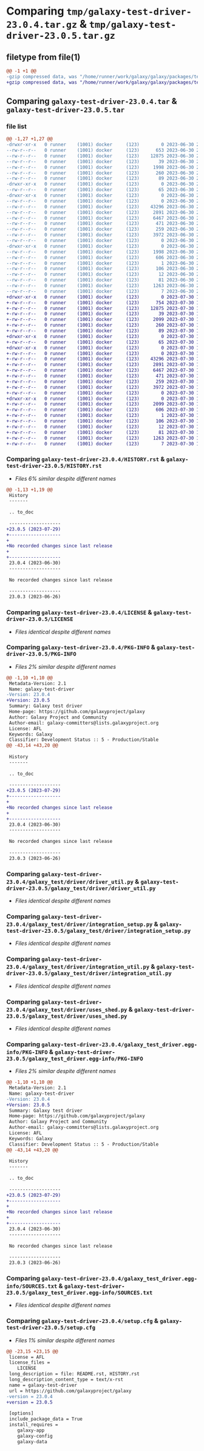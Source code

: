 # Comparing `tmp/galaxy-test-driver-23.0.4.tar.gz` & `tmp/galaxy-test-driver-23.0.5.tar.gz`

## filetype from file(1)

```diff
@@ -1 +1 @@
-gzip compressed data, was "/home/runner/work/galaxy/galaxy/packages/test_driver/dist/.tmp-in3wz613/galaxy-test-driver-23.0.4.tar", last modified: Fri Jun 30 22:10:15 2023, max compression
+gzip compressed data, was "/home/runner/work/galaxy/galaxy/packages/test_driver/dist/.tmp-sosc9ywv/galaxy-test-driver-23.0.5.tar", last modified: Sun Jul 30 10:56:42 2023, max compression
```

## Comparing `galaxy-test-driver-23.0.4.tar` & `galaxy-test-driver-23.0.5.tar`

### file list

```diff
@@ -1,27 +1,27 @@
-drwxr-xr-x   0 runner    (1001) docker     (123)        0 2023-06-30 22:10:15.000000 galaxy-test-driver-23.0.4/
--rw-r--r--   0 runner    (1001) docker     (123)      653 2023-06-30 22:00:50.000000 galaxy-test-driver-23.0.4/HISTORY.rst
--rw-r--r--   0 runner    (1001) docker     (123)    12875 2023-06-30 22:00:49.000000 galaxy-test-driver-23.0.4/LICENSE
--rw-r--r--   0 runner    (1001) docker     (123)       39 2023-06-30 22:00:50.000000 galaxy-test-driver-23.0.4/MANIFEST.in
--rw-r--r--   0 runner    (1001) docker     (123)     1998 2023-06-30 22:10:15.000000 galaxy-test-driver-23.0.4/PKG-INFO
--rw-r--r--   0 runner    (1001) docker     (123)      260 2023-06-30 22:00:50.000000 galaxy-test-driver-23.0.4/README.rst
--rw-r--r--   0 runner    (1001) docker     (123)       89 2023-06-30 22:00:50.000000 galaxy-test-driver-23.0.4/dev-requirements.txt
-drwxr-xr-x   0 runner    (1001) docker     (123)        0 2023-06-30 22:10:15.000000 galaxy-test-driver-23.0.4/galaxy_test/
--rw-r--r--   0 runner    (1001) docker     (123)       65 2023-06-30 22:00:50.000000 galaxy-test-driver-23.0.4/galaxy_test/__init__.py
-drwxr-xr-x   0 runner    (1001) docker     (123)        0 2023-06-30 22:10:15.000000 galaxy-test-driver-23.0.4/galaxy_test/driver/
--rw-r--r--   0 runner    (1001) docker     (123)        0 2023-06-30 22:00:50.000000 galaxy-test-driver-23.0.4/galaxy_test/driver/__init__.py
--rw-r--r--   0 runner    (1001) docker     (123)    43296 2023-06-30 22:00:50.000000 galaxy-test-driver-23.0.4/galaxy_test/driver/driver_util.py
--rw-r--r--   0 runner    (1001) docker     (123)     2891 2023-06-30 22:00:50.000000 galaxy-test-driver-23.0.4/galaxy_test/driver/integration_setup.py
--rw-r--r--   0 runner    (1001) docker     (123)     6467 2023-06-30 22:00:50.000000 galaxy-test-driver-23.0.4/galaxy_test/driver/integration_util.py
--rw-r--r--   0 runner    (1001) docker     (123)      471 2023-06-30 22:00:50.000000 galaxy-test-driver-23.0.4/galaxy_test/driver/test_logging.py
--rw-r--r--   0 runner    (1001) docker     (123)      259 2023-06-30 22:00:50.000000 galaxy-test-driver-23.0.4/galaxy_test/driver/testcase.py
--rw-r--r--   0 runner    (1001) docker     (123)     3972 2023-06-30 22:00:50.000000 galaxy-test-driver-23.0.4/galaxy_test/driver/uses_shed.py
--rw-r--r--   0 runner    (1001) docker     (123)        0 2023-06-30 22:00:50.000000 galaxy-test-driver-23.0.4/galaxy_test/py.typed
-drwxr-xr-x   0 runner    (1001) docker     (123)        0 2023-06-30 22:10:15.000000 galaxy-test-driver-23.0.4/galaxy_test_driver.egg-info/
--rw-r--r--   0 runner    (1001) docker     (123)     1998 2023-06-30 22:10:15.000000 galaxy-test-driver-23.0.4/galaxy_test_driver.egg-info/PKG-INFO
--rw-r--r--   0 runner    (1001) docker     (123)      606 2023-06-30 22:10:15.000000 galaxy-test-driver-23.0.4/galaxy_test_driver.egg-info/SOURCES.txt
--rw-r--r--   0 runner    (1001) docker     (123)        1 2023-06-30 22:10:15.000000 galaxy-test-driver-23.0.4/galaxy_test_driver.egg-info/dependency_links.txt
--rw-r--r--   0 runner    (1001) docker     (123)      106 2023-06-30 22:10:15.000000 galaxy-test-driver-23.0.4/galaxy_test_driver.egg-info/requires.txt
--rw-r--r--   0 runner    (1001) docker     (123)       12 2023-06-30 22:10:15.000000 galaxy-test-driver-23.0.4/galaxy_test_driver.egg-info/top_level.txt
--rw-r--r--   0 runner    (1001) docker     (123)       81 2023-06-30 22:00:50.000000 galaxy-test-driver-23.0.4/pyproject.toml
--rw-r--r--   0 runner    (1001) docker     (123)     1263 2023-06-30 22:10:15.000000 galaxy-test-driver-23.0.4/setup.cfg
--rw-r--r--   0 runner    (1001) docker     (123)        7 2023-06-30 22:00:50.000000 galaxy-test-driver-23.0.4/test-requirements.txt
+drwxr-xr-x   0 runner    (1001) docker     (123)        0 2023-07-30 10:56:42.000000 galaxy-test-driver-23.0.5/
+-rw-r--r--   0 runner    (1001) docker     (123)      754 2023-07-30 10:47:08.000000 galaxy-test-driver-23.0.5/HISTORY.rst
+-rw-r--r--   0 runner    (1001) docker     (123)    12875 2023-07-30 10:47:07.000000 galaxy-test-driver-23.0.5/LICENSE
+-rw-r--r--   0 runner    (1001) docker     (123)       39 2023-07-30 10:47:08.000000 galaxy-test-driver-23.0.5/MANIFEST.in
+-rw-r--r--   0 runner    (1001) docker     (123)     2099 2023-07-30 10:56:42.000000 galaxy-test-driver-23.0.5/PKG-INFO
+-rw-r--r--   0 runner    (1001) docker     (123)      260 2023-07-30 10:47:08.000000 galaxy-test-driver-23.0.5/README.rst
+-rw-r--r--   0 runner    (1001) docker     (123)       89 2023-07-30 10:47:08.000000 galaxy-test-driver-23.0.5/dev-requirements.txt
+drwxr-xr-x   0 runner    (1001) docker     (123)        0 2023-07-30 10:56:42.000000 galaxy-test-driver-23.0.5/galaxy_test/
+-rw-r--r--   0 runner    (1001) docker     (123)       65 2023-07-30 10:47:08.000000 galaxy-test-driver-23.0.5/galaxy_test/__init__.py
+drwxr-xr-x   0 runner    (1001) docker     (123)        0 2023-07-30 10:56:42.000000 galaxy-test-driver-23.0.5/galaxy_test/driver/
+-rw-r--r--   0 runner    (1001) docker     (123)        0 2023-07-30 10:47:08.000000 galaxy-test-driver-23.0.5/galaxy_test/driver/__init__.py
+-rw-r--r--   0 runner    (1001) docker     (123)    43296 2023-07-30 10:47:08.000000 galaxy-test-driver-23.0.5/galaxy_test/driver/driver_util.py
+-rw-r--r--   0 runner    (1001) docker     (123)     2891 2023-07-30 10:47:08.000000 galaxy-test-driver-23.0.5/galaxy_test/driver/integration_setup.py
+-rw-r--r--   0 runner    (1001) docker     (123)     6467 2023-07-30 10:47:08.000000 galaxy-test-driver-23.0.5/galaxy_test/driver/integration_util.py
+-rw-r--r--   0 runner    (1001) docker     (123)      471 2023-07-30 10:47:08.000000 galaxy-test-driver-23.0.5/galaxy_test/driver/test_logging.py
+-rw-r--r--   0 runner    (1001) docker     (123)      259 2023-07-30 10:47:08.000000 galaxy-test-driver-23.0.5/galaxy_test/driver/testcase.py
+-rw-r--r--   0 runner    (1001) docker     (123)     3972 2023-07-30 10:47:08.000000 galaxy-test-driver-23.0.5/galaxy_test/driver/uses_shed.py
+-rw-r--r--   0 runner    (1001) docker     (123)        0 2023-07-30 10:47:08.000000 galaxy-test-driver-23.0.5/galaxy_test/py.typed
+drwxr-xr-x   0 runner    (1001) docker     (123)        0 2023-07-30 10:56:42.000000 galaxy-test-driver-23.0.5/galaxy_test_driver.egg-info/
+-rw-r--r--   0 runner    (1001) docker     (123)     2099 2023-07-30 10:56:42.000000 galaxy-test-driver-23.0.5/galaxy_test_driver.egg-info/PKG-INFO
+-rw-r--r--   0 runner    (1001) docker     (123)      606 2023-07-30 10:56:42.000000 galaxy-test-driver-23.0.5/galaxy_test_driver.egg-info/SOURCES.txt
+-rw-r--r--   0 runner    (1001) docker     (123)        1 2023-07-30 10:56:42.000000 galaxy-test-driver-23.0.5/galaxy_test_driver.egg-info/dependency_links.txt
+-rw-r--r--   0 runner    (1001) docker     (123)      106 2023-07-30 10:56:42.000000 galaxy-test-driver-23.0.5/galaxy_test_driver.egg-info/requires.txt
+-rw-r--r--   0 runner    (1001) docker     (123)       12 2023-07-30 10:56:42.000000 galaxy-test-driver-23.0.5/galaxy_test_driver.egg-info/top_level.txt
+-rw-r--r--   0 runner    (1001) docker     (123)       81 2023-07-30 10:47:08.000000 galaxy-test-driver-23.0.5/pyproject.toml
+-rw-r--r--   0 runner    (1001) docker     (123)     1263 2023-07-30 10:56:42.000000 galaxy-test-driver-23.0.5/setup.cfg
+-rw-r--r--   0 runner    (1001) docker     (123)        7 2023-07-30 10:47:08.000000 galaxy-test-driver-23.0.5/test-requirements.txt
```

### Comparing `galaxy-test-driver-23.0.4/HISTORY.rst` & `galaxy-test-driver-23.0.5/HISTORY.rst`

 * *Files 6% similar despite different names*

```diff
@@ -1,13 +1,19 @@
 History
 -------
 
 .. to_doc
 
 -------------------
+23.0.5 (2023-07-29)
+-------------------
+
+No recorded changes since last release
+
+-------------------
 23.0.4 (2023-06-30)
 -------------------
 
 No recorded changes since last release
 
 -------------------
 23.0.3 (2023-06-26)
```

### Comparing `galaxy-test-driver-23.0.4/LICENSE` & `galaxy-test-driver-23.0.5/LICENSE`

 * *Files identical despite different names*

### Comparing `galaxy-test-driver-23.0.4/PKG-INFO` & `galaxy-test-driver-23.0.5/PKG-INFO`

 * *Files 2% similar despite different names*

```diff
@@ -1,10 +1,10 @@
 Metadata-Version: 2.1
 Name: galaxy-test-driver
-Version: 23.0.4
+Version: 23.0.5
 Summary: Galaxy test driver
 Home-page: https://github.com/galaxyproject/galaxy
 Author: Galaxy Project and Community
 Author-email: galaxy-committers@lists.galaxyproject.org
 License: AFL
 Keywords: Galaxy
 Classifier: Development Status :: 5 - Production/Stable
@@ -43,14 +43,20 @@
 
 History
 -------
 
 .. to_doc
 
 -------------------
+23.0.5 (2023-07-29)
+-------------------
+
+No recorded changes since last release
+
+-------------------
 23.0.4 (2023-06-30)
 -------------------
 
 No recorded changes since last release
 
 -------------------
 23.0.3 (2023-06-26)
```

### Comparing `galaxy-test-driver-23.0.4/galaxy_test/driver/driver_util.py` & `galaxy-test-driver-23.0.5/galaxy_test/driver/driver_util.py`

 * *Files identical despite different names*

### Comparing `galaxy-test-driver-23.0.4/galaxy_test/driver/integration_setup.py` & `galaxy-test-driver-23.0.5/galaxy_test/driver/integration_setup.py`

 * *Files identical despite different names*

### Comparing `galaxy-test-driver-23.0.4/galaxy_test/driver/integration_util.py` & `galaxy-test-driver-23.0.5/galaxy_test/driver/integration_util.py`

 * *Files identical despite different names*

### Comparing `galaxy-test-driver-23.0.4/galaxy_test/driver/uses_shed.py` & `galaxy-test-driver-23.0.5/galaxy_test/driver/uses_shed.py`

 * *Files identical despite different names*

### Comparing `galaxy-test-driver-23.0.4/galaxy_test_driver.egg-info/PKG-INFO` & `galaxy-test-driver-23.0.5/galaxy_test_driver.egg-info/PKG-INFO`

 * *Files 2% similar despite different names*

```diff
@@ -1,10 +1,10 @@
 Metadata-Version: 2.1
 Name: galaxy-test-driver
-Version: 23.0.4
+Version: 23.0.5
 Summary: Galaxy test driver
 Home-page: https://github.com/galaxyproject/galaxy
 Author: Galaxy Project and Community
 Author-email: galaxy-committers@lists.galaxyproject.org
 License: AFL
 Keywords: Galaxy
 Classifier: Development Status :: 5 - Production/Stable
@@ -43,14 +43,20 @@
 
 History
 -------
 
 .. to_doc
 
 -------------------
+23.0.5 (2023-07-29)
+-------------------
+
+No recorded changes since last release
+
+-------------------
 23.0.4 (2023-06-30)
 -------------------
 
 No recorded changes since last release
 
 -------------------
 23.0.3 (2023-06-26)
```

### Comparing `galaxy-test-driver-23.0.4/galaxy_test_driver.egg-info/SOURCES.txt` & `galaxy-test-driver-23.0.5/galaxy_test_driver.egg-info/SOURCES.txt`

 * *Files identical despite different names*

### Comparing `galaxy-test-driver-23.0.4/setup.cfg` & `galaxy-test-driver-23.0.5/setup.cfg`

 * *Files 1% similar despite different names*

```diff
@@ -23,15 +23,15 @@
 license = AFL
 license_files = 
 	LICENSE
 long_description = file: README.rst, HISTORY.rst
 long_description_content_type = text/x-rst
 name = galaxy-test-driver
 url = https://github.com/galaxyproject/galaxy
-version = 23.0.4
+version = 23.0.5
 
 [options]
 include_package_data = True
 install_requires = 
 	galaxy-app
 	galaxy-config
 	galaxy-data
```


